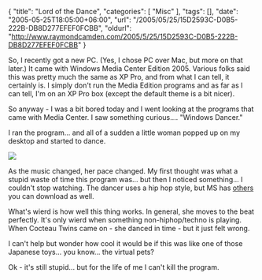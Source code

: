 {
	"title": "Lord of the Dance",
	"categories": [
		"Misc"
	],
	"tags": [],
	"date": "2005-05-25T18:05:00+06:00",
	"url": "/2005/05/25/15D2593C-D0B5-222B-DB8D277EFEF0FCBB",
	"oldurl": "http://www.raymondcamden.com/2005/5/25/15D2593C-D0B5-222B-DB8D277EFEF0FCBB"
}

So, I recently got a new PC. (Yes, I chose PC over Mac, but more on that later.) It came with Windows Media Center Edition 2005. Various folks said this was pretty much the same as XP Pro, and from what I can tell, it certainly is. I simply don't run the Media Edition programs and as far as I can tell, I'm on an XP Pro box (except the default theme is a bit nicer). 

So anyway - I was a bit bored today and I went looking at the programs that came with Media Center. I saw something curious.... "Windows Dancer." 

I ran the program... and all of a sudden a little woman popped up on my desktop and started to dance.

<img src="/images/dancer.jpg">

As the music changed, her pace changed. My first thought was what a stupid waste of time this program was... but then I noticed something... I couldn't stop watching. The dancer uses a hip hop style, but MS has <a href="http://www.microsoft.com/windowsxp/downloads/desktop/dancers.mspx">others</a> you can download as well.

What's wierd is how well this thing works. In general, she moves to the beat perfectly. It's only wierd when something non-hiphop/techno is playing. When Cocteau Twins came on - she danced in time - but it just felt wrong.

I can't help but wonder how cool it would be if this was like one of those Japanese toys... you know... the virtual pets?

Ok - it's still stupid... but for the life of me I can't kill the program.